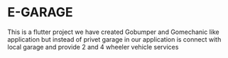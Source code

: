 # E-GARAGE
This is a flutter project we have created Gobumper and Gomechanic like application but instead of privet garage in our application is connect with local garage and provide 2 and 4 wheeler vehicle services
